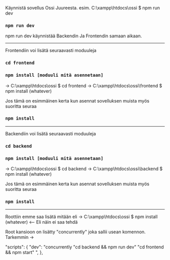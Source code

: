 Käynnistä sovellus Ossi Juureesta. esim.  C:\xampp\htdocs\ossi $ npm run dev

### `npm run dev`

npm run dev käynnistää Backendin Ja Frontendin samaan aikaan.

___________________________________________________________________________________________________________________________________________________________________________________

Frontendiin voi lisätä seuraavasti moduuleja 
### `cd frontend`
### `npm install [moduuli mitä asennetaan]`
-> C:\xampp\htdocs\ossi $ cd frontend
-> C:\xampp\htdocs\ossi\frontend $ npm install (whatever)

Jos tämä on esimmäinen kerta kun asennat sovelluksen muista myös suoritta seuraa
### `npm install`

___________________________________________________________________________________________________________________________________________________________________________________

Backendiin voi lisätä seuraavasti moduuleja 
### `cd backend`
### `npm install [moduuli mitä asennetaan]`
-> C:\xampp\htdocs\ossi $ cd backend
-> C:\xampp\htdocs\ossi\backend $ npm install (whatever)

Jos tämä on esimmäinen kerta kun asennat sovelluksen muista myös suoritta seuraa
### `npm install`

___________________________________________________________________________________________________________________________________________________________________________________


Roottiin emme saa lisätä mitään eli 
-> C:\xampp\htdocs\ossi $ npm install (whatever) <-- Eli näin ei saa tehdä

Root kansioon on lisätty "concurrently" joka sallii usean komennon.
Tarkemmin ->  

"scripts": {
    "dev": "concurrently \"cd backend && npm run dev\" \"cd frontend && npm start\" ",
  },
